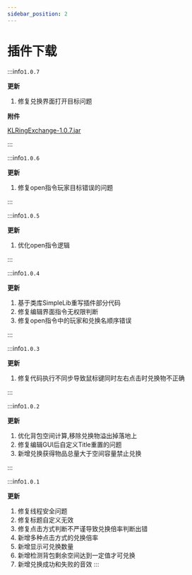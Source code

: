 ```yaml
---
sidebar_position: 2
---
```


# 插件下载

:::info`1.0.7`

**更新**

1. 修复兑换界面打开目标问题

**附件**

[KLRingExchange-1.0.7.jar](https://www.goodmc.cn/plugin/KLRingExchange/KLRingExchange-1.0.7.jar)

:::

:::info`1.0.6`

**更新**

1. 修复open指令玩家目标错误的问题

:::


:::info`1.0.5`

**更新**

1. 优化open指令逻辑

:::

:::info`1.0.4`

**更新**
1. 基于类库SimpleLib重写插件部分代码
2. 修复编辑界面指令无权限判断
3. 修复open指令中的玩家和兑换名顺序错误

:::

:::info`1.0.3`

**更新**

1. 修复代码执行不同步导致鼠标键同时左右点击时兑换物不正确

:::

:::info`1.0.2`

**更新**

1. 优化背包空间计算,移除兑换物溢出掉落地上
2. 修复编辑GUI后自定义Title重置的问题
3. 新增兑换获得物品总量大于空间容量禁止兑换

:::

:::info`1.0.1`

**更新**

1. 修复线程安全问题
2. 修复标题自定义无效
3. 修复点击方式判断不严谨导致兑换倍率判断出错
4. 新增多种点击方式的兑换倍率
5. 新增显示可兑换数量
6. 新增检测背包剩余空间达到一定值才可兑换
7. 新增兑换成功和失败的音效
:::
